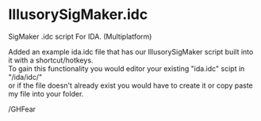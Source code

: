 # IllusorySigMaker.idc
SigMaker .idc script For IDA. (Multiplatform)<br>

Added an example ida.idc file that has our IllusorySigMaker script built into it with a shortcut/hotkeys.<br>
To gain this functionality you would editor your existing "ida.idc" scipt in "/ida/idc/"<br>
or if the file doesn't already exist you would have to create it or copy paste my file into your folder.

/GHFear
